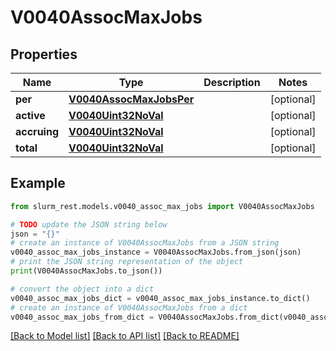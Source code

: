 # V0040AssocMaxJobs


## Properties

Name | Type | Description | Notes
------------ | ------------- | ------------- | -------------
**per** | [**V0040AssocMaxJobsPer**](V0040AssocMaxJobsPer.md) |  | [optional] 
**active** | [**V0040Uint32NoVal**](V0040Uint32NoVal.md) |  | [optional] 
**accruing** | [**V0040Uint32NoVal**](V0040Uint32NoVal.md) |  | [optional] 
**total** | [**V0040Uint32NoVal**](V0040Uint32NoVal.md) |  | [optional] 

## Example

```python
from slurm_rest.models.v0040_assoc_max_jobs import V0040AssocMaxJobs

# TODO update the JSON string below
json = "{}"
# create an instance of V0040AssocMaxJobs from a JSON string
v0040_assoc_max_jobs_instance = V0040AssocMaxJobs.from_json(json)
# print the JSON string representation of the object
print(V0040AssocMaxJobs.to_json())

# convert the object into a dict
v0040_assoc_max_jobs_dict = v0040_assoc_max_jobs_instance.to_dict()
# create an instance of V0040AssocMaxJobs from a dict
v0040_assoc_max_jobs_from_dict = V0040AssocMaxJobs.from_dict(v0040_assoc_max_jobs_dict)
```
[[Back to Model list]](../README.md#documentation-for-models) [[Back to API list]](../README.md#documentation-for-api-endpoints) [[Back to README]](../README.md)


